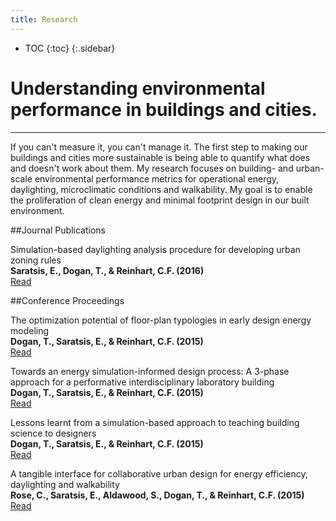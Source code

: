 ```yaml
---
title: Research
---
```

* TOC
{:toc}
{:.sidebar}

# Understanding environmental performance in buildings and cities.
---

If you can't measure it, you can't manage it. The first step to making our buildings and cities more sustainable is being able to quantify what does and doesn't work about them. My research focuses on building- and urban-scale environmental performance metrics for operational energy, daylighting, microclimatic conditions and walkability. My goal is to enable the proliferation of clean energy and minimal footprint design in our built environment.

##Journal Publications

Simulation-based daylighting analysis procedure for developing urban zoning rules
<br/>**Saratsis, E., Dogan, T., & Reinhart, C.F. (2016)**
<br/>[Read](thesis.html)


##Conference Proceedings

The optimization potential of floor-plan typologies in early design energy modeling 
<br/>**Dogan, T., Saratsis, E., & Reinhart, C.F. (2015)**
<br/>[Read](floor-plan.html)

Towards an energy simulation-informed design process: A 3-phase approach for a performative interdisciplinary laboratory building 
<br/>**Dogan, T., Saratsis, E., & Reinhart, C.F. (2015)**
<br/>[Read](design.html)

Lessons learnt from a simulation-based approach to teaching building science to designers 
<br/>**Dogan, T., Saratsis, E., & Reinhart, C.F. (2015)**
<br/>[Read](sim-game.html)

A tangible interface for collaborative urban design for energy efficiency, daylighting and walkability
<br/>**Rose, C., Saratsis, E., Aldawood, S., Dogan, T., & Reinhart, C.F. (2015)**
<br/>[Read](interface.html)
